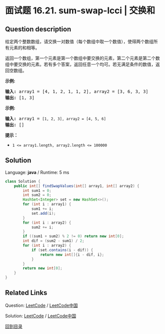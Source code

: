 ﻿# 面试题 16.21. sum-swap-lcci | 交换和

## Question description

<!--If you want to use the English description, use <p>Given two arrays of integers, find a pair of values (one value from each array) that you can swap to give the two arrays the same sum.</p>

<p>Return an array, where the first element is the element in the first array that will be swapped, and the second element is another one in the second array. If there are more than one answers, return any one of them. If there is no answer, return an empty array.</p>

<p><strong>Example:</strong></p>

<pre>
<strong>Input:</strong> array1 = [4, 1, 2, 1, 1, 2], array2 = [3, 6, 3, 3]
<strong>Output:</strong> [1, 3]
</pre>

<p><strong>Example:</strong></p>

<pre>
<strong>Input:</strong> array1 = <code>[1, 2, 3], array2 = [4, 5, 6]</code>
<strong>Output: </strong>[]</pre>

<p><strong>Note: </strong></p>

<ul>
	<li><code>1 &lt;= array1.length, array2.length &lt;= 100000</code></li>
</ul>
 instead-->
<p>给定两个整数数组，请交换一对数值（每个数组中取一个数值），使得两个数组所有元素的和相等。</p>

<p>返回一个数组，第一个元素是第一个数组中要交换的元素，第二个元素是第二个数组中要交换的元素。若有多个答案，返回任意一个均可。若无满足条件的数值，返回空数组。</p>

<p><strong>示例:</strong></p>

<pre><strong>输入:</strong> array1 = [4, 1, 2, 1, 1, 2], array2 = [3, 6, 3, 3]
<strong>输出:</strong> [1, 3]
</pre>

<p><strong>示例:</strong></p>

<pre><strong>输入:</strong> array1 = <code>[1, 2, 3], array2 = [4, 5, 6]</code>
<strong>输出: </strong>[]</pre>

<p><strong>提示：</strong></p>

<ul>
	<li><code>1 &lt;= array1.length, array2.length &lt;= 100000</code></li>
</ul>




## Solution

Language: **java**  /  Runtime: 5 ms

```java
class Solution {
    public int[] findSwapValues(int[] array1, int[] array2) {
        int sum1 = 0;
        int sum2 = 0;
        HashSet<Integer> set = new HashSet<>();
        for (int i : array1) {
            sum1 += i;
            set.add(i);
        }
        for (int i : array2) {
            sum2 += i;
        }
        if ((sum1 + sum2) % 2 != 0) return new int[0];
        int dif = (sum2 - sum1) / 2;
        for (int i : array2) {
            if (set.contains(i - dif)) {
                return new int[]{i - dif, i};
            }
        }
        return new int[0];
    }
}


```



## Related Links

Question: [LeetCode](https://leetcode.com/problems/sum-swap-lcci/description/)  /  [LeetCode中国](https://leetcode-cn.com/problems/sum-swap-lcci/description/)

Solution: [LeetCode](https://leetcode.com/articles/sum-swap-lcci/)  /  [LeetCode中国](https://leetcode-cn.com/articles/sum-swap-lcci/)

[回到目录](../README.md)
